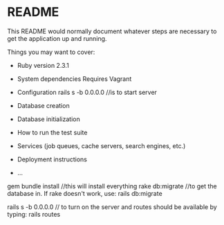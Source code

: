 # README

This README would normally document whatever steps are necessary to get the
application up and running.

Things you may want to cover:

* Ruby version
2.3.1
* System dependencies
Requires Vagrant

* Configuration
rails s -b 0.0.0.0    //is to start server

* Database creation
* Database initialization

* How to run the test suite

* Services (job queues, cache servers, search engines, etc.)

* Deployment instructions

* ...

gem bundle install                     //this will install everything
rake db:migrate                        //to get the database in. If rake doesn't work, use:
rails db:migrate

rails s -b 0.0.0.0                     // to turn on the server and routes should be                                                available by typing:
rails routes


